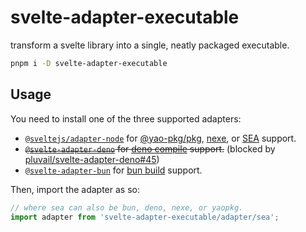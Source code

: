 # svelte-adapter-executable

transform a svelte library into a single, neatly packaged executable.

```sh
pnpm i -D svelte-adapter-executable
```

## Usage

You need to install one of the three supported adapters:

- [`@sveltejs/adapter-node`](https://www.npmjs.com/package/@sveltejs/adapter-node) for [@yao-pkg/pkg](https://github.com/yao-pkg/pkg), [nexe](https://github.com/nexe/nexe), or [SEA](https://nodejs.org/api/single-executable-applications.html) support.
- ~~[`@svelte-adapter-deno`](https://github.com/pluvial/svelte-adapter-deno) for [deno compile](https://docs.deno.com/runtime/manual/tools/compiler/) support.~~ (blocked by [pluvail/svelte-adapter-deno#45](https://github.com/pluvial/svelte-adapter-deno/issues/45))
- [`@svelte-adapter-bun`](https://github.com/gornostay25/svelte-adapter-bun) for [bun build](https://github.com/gornostay25/svelte-adapter-bun) support.

Then, import the adapter as so:

```ts
// where sea can also be bun, deno, nexe, or yaopkg.
import adapter from 'svelte-adapter-executable/adapter/sea';
```
